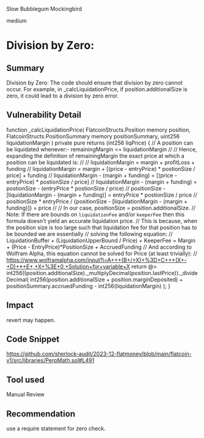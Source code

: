 Slow Bubblegum Mockingbird

medium

# Division by Zero:

## Summary
Division by Zero: The code should ensure that division by zero cannot occur. For example, in _calcLiquidationPrice, if position.additionalSize is zero, it could lead to a division by zero error.

## Vulnerability Detail
function _calcLiquidationPrice(
        FlatcoinStructs.Position memory position,
        FlatcoinStructs.PositionSummary memory positionSummary,
        uint256 liquidationMargin
    ) private pure returns (int256 liqPrice) {
        // A position can be liquidated whenever:- remainingMargin <= liquidationMargin
        //
        // Hence, expanding the definition of remainingMargin the exact price at which a position can be liquidated is:
        //
        // liquidationMargin = margin + profitLoss + funding
        // liquidationMargin = margin + [(price - entryPrice) * postionSize / price] + funding
        // liquidationMargin - (margin + funding) = [(price - entryPrice) * postionSize / price]
        // liquidationMargin - (margin + funding) = postionSize - (entryPrice * postionSize / price)
        // positionSize - [liquidationMargin - (margin + funding)] = entryPrice * postionSize / price
        // positionSize * entryPrice / {positionSize - [liquidationMargin - (margin + funding)]} = price
        //
        // In our case, positionSize = position.additionalSize.
        // Note: If there are bounds on `liquidationFee` and/or `keeperFee` then this formula doesn't yield an accurate liquidation price.
        // This is because, when the position size is too large such that liquidation fee for that position has to be bounded we are essentially
        // solving the following equation:
        // LiquidationBuffer + (LiquidationUpperBound / Price) + KeeperFee = Margin + (Price - EntryPrice)*PositionSize + AccruedFunding
        // And according to Wolfram Alpha, this equation cannot be solved for Price (at least trivially):
        // https://www.wolframalpha.com/input?i=A+++(B+/+X)+%3D+C+++(X+-+D)+*+E+,+X+%3E+0,+Solution+for+variable+X
        return
       @>     int256((position.additionalSize)._multiplyDecimal(position.lastPrice))._divideDecimal(
                int256(position.additionalSize + position.marginDeposited) +
                    positionSummary.accruedFunding -
                    int256(liquidationMargin)
            );
    }
## Impact
revert may happen.
## Code Snippet
https://github.com/sherlock-audit/2023-12-flatmoney/blob/main/flatcoin-v1/src/libraries/PerpMath.sol#L491
## Tool used

Manual Review

## Recommendation
use a require statement  for zero check.